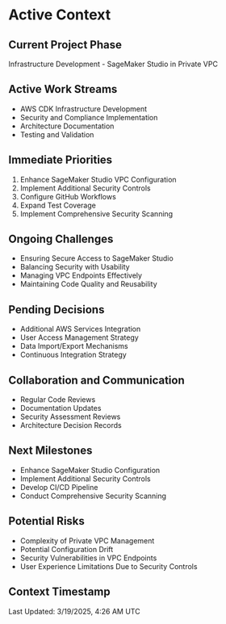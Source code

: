 # Active Context

## Current Project Phase
Infrastructure Development - SageMaker Studio in Private VPC

## Active Work Streams
- AWS CDK Infrastructure Development
- Security and Compliance Implementation
- Architecture Documentation
- Testing and Validation

## Immediate Priorities
1. Enhance SageMaker Studio VPC Configuration
2. Implement Additional Security Controls
3. Configure GitHub Workflows
4. Expand Test Coverage
5. Implement Comprehensive Security Scanning

## Ongoing Challenges
- Ensuring Secure Access to SageMaker Studio
- Balancing Security with Usability
- Managing VPC Endpoints Effectively
- Maintaining Code Quality and Reusability

## Pending Decisions
- Additional AWS Services Integration
- User Access Management Strategy
- Data Import/Export Mechanisms
- Continuous Integration Strategy

## Collaboration and Communication
- Regular Code Reviews
- Documentation Updates
- Security Assessment Reviews
- Architecture Decision Records

## Next Milestones
- Enhance SageMaker Studio Configuration
- Implement Additional Security Controls
- Develop CI/CD Pipeline
- Conduct Comprehensive Security Scanning

## Potential Risks
- Complexity of Private VPC Management
- Potential Configuration Drift
- Security Vulnerabilities in VPC Endpoints
- User Experience Limitations Due to Security Controls

## Context Timestamp
Last Updated: 3/19/2025, 4:26 AM UTC
